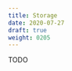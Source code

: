 ```yaml
---
title: Storage
date: 2020-07-27
draft: true
weight: 0205
---
```

<!-- overview -->
TODO
<!-- body -->
